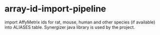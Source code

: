 # array-id-import-pipeline
import AffyMetrix ids for rat, mouse, human and other species (if available) into ALIASES table.
Synergizer java library is used by the project.
